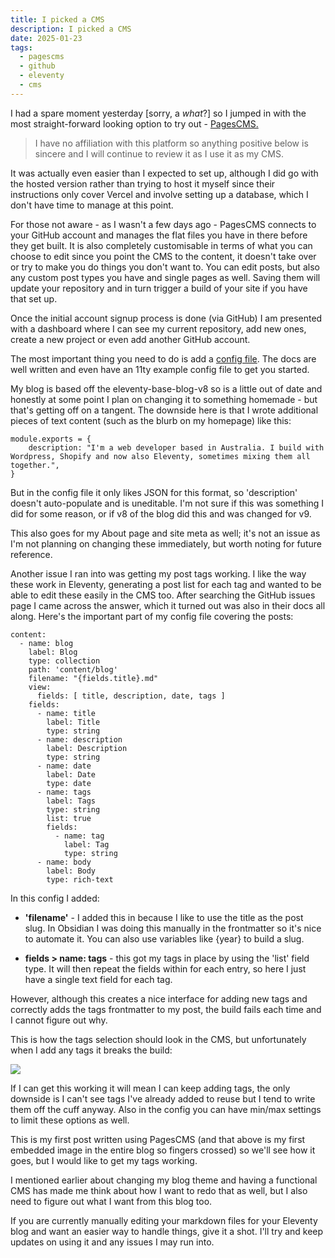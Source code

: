 ```yaml
---
title: I picked a CMS
description: I picked a CMS
date: 2025-01-23
tags:
  - pagescms
  - github
  - eleventy
  - cms
---
```

I had a spare moment yesterday \[sorry, a _what_?\] so I jumped in with the most straight-forward looking option to try out - [PagesCMS.](https://pagescms.org)

> I have no affiliation with this platform so anything positive below is sincere and I will continue to review it as I use it as my CMS.

It was actually even easier than I expected to set up, although I did go with the hosted version rather than trying to host it myself since their instructions only cover Vercel and involve setting up a database, which I don't have time to manage at this point.

For those not aware - as I wasn't a few days ago - PagesCMS connects to your GitHub account and manages the flat files you have in there before they get built. It is also completely customisable in terms of what you can choose to edit since you point the CMS to the content, it doesn't take over or try to make you do things you don't want to. You can edit posts, but also any custom post types you have and single pages as well. Saving them will update your repository and in turn trigger a build of your site if you have that set up.

Once the initial account signup process is done (via GitHub) I am presented with a dashboard where I can see my current repository, add new ones, create a new project or even add another GitHub account.

The most important thing you need to do is add a [config file](https://pagescms.org/docs/configuration/). The docs are well written and even have an 11ty example config file to get you started.

My blog is based off the eleventy-base-blog-v8 so is a little out of date and honestly at some point I plan on changing it to something homemade - but that's getting off on a tangent. The downside here is that I wrote additional pieces of text content (such as the blurb on my homepage) like this:

```
module.exports = {
    description: "I'm a web developer based in Australia. I build with Wordpress, Shopify and now also Eleventy, sometimes mixing them all together.",
}
```

But in the config file it only likes JSON for this format, so 'description' doesn't auto-populate and is uneditable. I'm not sure if this was something I did for some reason, or if v8 of the blog did this and was changed for v9.

This also goes for my About page and site meta as well; it's not an issue as I'm not planning on changing these immediately, but worth noting for future reference.

Another issue I ran into was getting my post tags working. I like the way these work in Eleventy, generating a post list for each tag and wanted to be able to edit these easily in the CMS too. After searching the GitHub issues page I came across the answer, which it turned out was also in their docs all along. Here's the important part of my config file covering the posts:

```
content:
  - name: blog
    label: Blog
    type: collection
    path: 'content/blog'
    filename: "{fields.title}.md"
    view:
      fields: [ title, description, date, tags ]
    fields:
      - name: title
        label: Title
        type: string
      - name: description
        label: Description
        type: string
      - name: date
        label: Date
        type: date        
      - name: tags
        label: Tags
        type: string
        list: true
        fields:
          - name: tag
            label: Tag
            type: string   
      - name: body
        label: Body
        type: rich-text         
```

In this config I added:

*   **'filename'** - I added this in because I like to use the title as the post slug. In Obsidian I was doing this manually in the frontmatter so it's nice to automate it. You can also use variables like {year} to build a slug.
    
*   **fields > name: tags** - this got my tags in place by using the 'list' field type. It will then repeat the fields within for each entry, so here I just have a single text field for each tag.
    

However, although this creates a nice interface for adding new tags and correctly adds the tags frontmatter to my post, the build fails each time and I cannot figure out why.

This is how the tags selection should look in the CMS, but unfortunately when I add any tags it breaks the build:

![](/media/pagescms-tags.png)

If I can get this working it will mean I can keep adding tags, the only downside is I can't see tags I've already added to reuse but I tend to write them off the cuff anyway. Also in the config you can have min/max settings to limit these options as well.

This is my first post written using PagesCMS (and that above is my first embedded image in the entire blog so fingers crossed) so we'll see how it goes, but I would like to get my tags working.

I mentioned earlier about changing my blog theme and having a functional CMS has made me think about how I want to redo that as well, but I also need to figure out what I want from this blog too.

If you are currently manually editing your markdown files for your Eleventy blog and want an easier way to handle things, give it a shot. I'll try and keep updates on using it and any issues I may run into.
